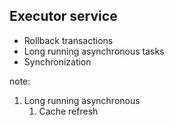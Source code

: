 ##  Executor service

* Rollback transactions
* Long running asynchronous tasks
* Synchronization


note:
1. Long running asynchronous
	1. Cache refresh
